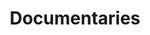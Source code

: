---
title: Documentaries
crosslinks:
- youtubefactsbot
- Linky_links
- conspiracy
- The_Donald
- MensRights
- badhistory
- AskHistorians
- IAmA
- tmsbmeta
- AskReddit
- bestof
- u_imguralbumbot
- ShitRedditSays
- SubredditDrama
- ShitAmericansSay
- MarshallBrain
- circlebroke2
- videos
- TheRedPill
- LateStageCapitalism
---